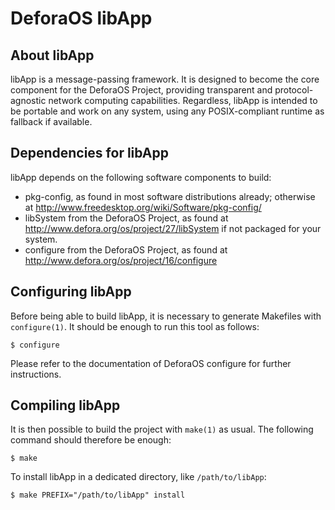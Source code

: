 DeforaOS libApp
===============

About libApp
------------

libApp is a message-passing framework. It is designed to become the core
component for the DeforaOS Project, providing transparent and protocol-agnostic
network computing capabilities. Regardless, libApp is intended to be portable
and work on any system, using any POSIX-compliant runtime as fallback if
available.


Dependencies for libApp
-----------------------

libApp depends on the following software components to build:
- pkg-config, as found in most software distributions already; otherwise at
  <http://www.freedesktop.org/wiki/Software/pkg-config/>
- libSystem from the DeforaOS Project, as found at
  <http://www.defora.org/os/project/27/libSystem> if not packaged for your
  system.
- configure from the DeforaOS Project, as found at
  <http://www.defora.org/os/project/16/configure>


Configuring libApp
------------------

Before being able to build libApp, it is necessary to generate Makefiles with
`configure(1)`. It should be enough to run this tool as follows:

    $ configure

Please refer to the documentation of DeforaOS configure for further
instructions.


Compiling libApp
----------------

It is then possible to build the project with `make(1)` as usual. The following
command should therefore be enough:

    $ make

To install libApp in a dedicated directory, like `/path/to/libApp`:

    $ make PREFIX="/path/to/libApp" install
